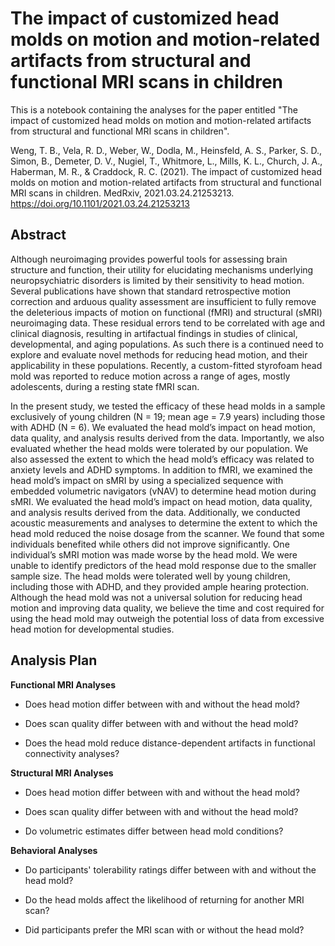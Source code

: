 # The impact of customized head molds on motion and motion-related artifacts from structural and functional MRI scans in children

This is a notebook containing the analyses for the paper entitled "The impact of customized head molds on motion and motion-related artifacts from structural and functional MRI scans in children".

Weng, T. B., Vela, R. D., Weber, W., Dodla, M., Heinsfeld, A. S., Parker, S. D., Simon, B., Demeter, D. V., Nugiel, T., Whitmore, L., Mills, K. L., Church, J. A., Haberman, M. R., & Craddock, R. C. (2021). The impact of customized head molds on motion and motion-related artifacts from structural and functional MRI scans in children. MedRxiv, 2021.03.24.21253213. https://doi.org/10.1101/2021.03.24.21253213

## Abstract
Although neuroimaging provides powerful tools for assessing brain structure and function, their utility for elucidating mechanisms underlying neuropsychiatric disorders is limited by their sensitivity to head motion. Several publications have shown that standard retrospective motion correction and arduous quality assessment are insufficient to fully remove the deleterious impacts of motion on functional (fMRI) and structural (sMRI) neuroimaging data. These residual errors tend to be correlated with age and clinical diagnosis, resulting in artifactual findings in studies of clinical, developmental, and aging populations. As such there is a continued need to explore and evaluate novel methods for reducing head motion, and their applicability in these populations. Recently, a custom-fitted styrofoam head mold was reported to reduce motion across a range of ages, mostly adolescents, during a resting state fMRI scan.

In the present study, we tested the efficacy of these head molds in a sample exclusively of young children (N = 19; mean age = 7.9 years) including those with ADHD (N = 6). We evaluated the head mold’s impact on head motion, data quality, and analysis results derived from the data. Importantly, we also evaluated whether the head molds were tolerated by our population. We also assessed the extent to which the head mold’s efficacy was related to anxiety levels and ADHD symptoms. In addition to fMRI, we examined the head mold’s impact on sMRI by using a specialized sequence with embedded volumetric navigators (vNAV) to determine head motion during sMRI. We evaluated the head mold’s impact on head motion, data quality, and analysis results derived from the data. Additionally, we conducted acoustic measurements and analyses to determine the extent to which the head mold reduced the noise dosage from the scanner. We found that some individuals benefited while others did not improve significantly. One individual’s sMRI motion was made worse by the head mold. We were unable to identify predictors of the head mold response due to the smaller sample size. The head molds were tolerated well by young children, including those with ADHD, and they provided ample hearing protection. Although the head mold was not a universal solution for reducing head motion and improving data quality, we believe the time and cost required for using the head mold may outweigh the potential loss of data from excessive head motion for developmental studies.

## Analysis Plan

**Functional MRI Analyses**

- Does head motion differ between with and without the head mold?

- Does scan quality differ between with and without the head mold?

- Does the head mold reduce distance-dependent artifacts in functional connectivity analyses?

**Structural MRI Analyses**

- Does head motion differ between with and without the head mold?

- Does scan quality differ between with and without the head mold?

- Do volumetric estimates differ between head mold conditions?

**Behavioral Analyses**

- Do participants' tolerability ratings differ between with and without the head mold?

- Do the head molds affect the likelihood of returning for another MRI scan?

- Did participants prefer the MRI scan with or without the head mold?
